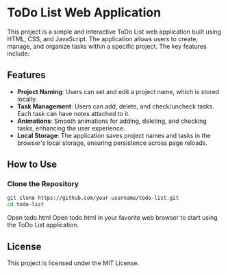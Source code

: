 # ToDo List Web Application

This project is a simple and interactive ToDo List web application built using HTML, CSS, and JavaScript. The application allows users to create, manage, and organize tasks within a specific project. The key features include:

## Features

- **Project Naming**: Users can set and edit a project name, which is stored locally.
- **Task Management**: Users can add, delete, and check/uncheck tasks. Each task can have notes attached to it.
- **Animations**: Smooth animations for adding, deleting, and checking tasks, enhancing the user experience.
- **Local Storage**: The application saves project names and tasks in the browser's local storage, ensuring persistence across page reloads.

## How to Use

### Clone the Repository

```bash
git clone https://github.com/your-username/todo-list.git
cd todo-list
```
Open todo.html
Open todo.html in your favorite web browser to start using the ToDo List application.

## License
This project is licensed under the MIT License.
